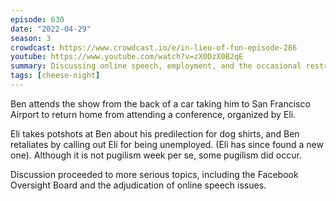 ```yaml
---
episode: 630
date: "2022-04-29"
season: 3
crowdcast: https://www.crowdcast.io/e/in-lieu-of-fun-episode-286
youtube: https://www.youtube.com/watch?v=zX0DzX0B2qE
summary: Discussing online speech, employment, and the occasional restraint thereof
tags: [cheese-night]
---
```

Ben attends the show from the back of a car taking him to San Francisco Airport to return home from attending a conference, organized by Eli.

Eli takes potshots at Ben about his predilection for dog shirts, and Ben retaliates by calling out Eli for being unemployed. (Eli has since found a new one). Although it is not pugilism week per se, some pugilism did occur.

Discussion proceeded to more serious topics, including the Facebook Oversight Board and the adjudication of online speech issues.
